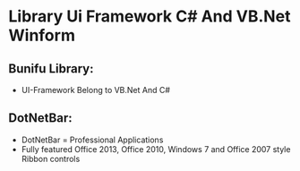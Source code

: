 # Library Ui Framework C# And VB.Net Winform

## Bunifu Library: 
  + UI-Framework Belong to VB.Net And C#
## DotNetBar: 
  + DotNetBar = Professional Applications
  + Fully featured Office 2013, Office 2010, Windows 7 and Office 2007 style Ribbon controls
